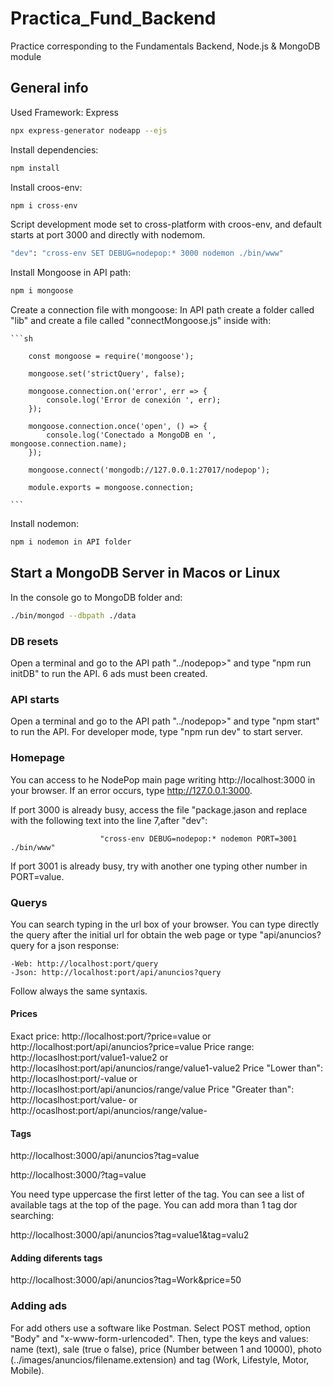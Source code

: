 # Practica_Fund_Backend
Practice corresponding to the Fundamentals Backend, Node.js &amp; MongoDB module

## General info

Used Framework: Express

```sh
npx express-generator nodeapp --ejs
```

Install dependencies:

```sh
npm install 
```
Install croos-env:

```sh
npm i cross-env
```

Script development mode set to cross-platform with croos-env, and default starts at port 3000 and directly with nodemom.

```sh
"dev": "cross-env SET DEBUG=nodepop:* 3000 nodemon ./bin/www"
```

Install Mongoose in API path:
```sh
npm i mongoose
```

Create a connection file with mongoose:
    In API path create a folder called "lib" and create a file called "connectMongoose.js" inside with:
    
    ```sh

        const mongoose = require('mongoose');

        mongoose.set('strictQuery', false);

        mongoose.connection.on('error', err => {
            console.log('Error de conexión ', err);
        });

        mongoose.connection.once('open', () => {
            console.log('Conectado a MongoDB en ', mongoose.connection.name);
        });

        mongoose.connect('mongodb://127.0.0.1:27017/nodepop');

        module.exports = mongoose.connection;

    ```
Install nodemon:

```sh
npm i nodemon in API folder
```


## Start a MongoDB Server in Macos or Linux

In the console go to MongoDB folder and:

```sh
./bin/mongod --dbpath ./data
```


### DB resets

Open a terminal and go to the API path "../nodepop>" and type "npm run initDB" to run the API.
6 ads must been created.

### API starts

Open a terminal and go to the API path "../nodepop>" and type "npm start" to run the API.
For developer mode, type "npm run dev" to start server.

### Homepage

You can access to he NodePop main page writing http://localhost:3000 in your browser. If an error occurs, type http://127.0.0.1:3000.


If port 3000 is already busy, access the file "package.jason and replace with the following text into the line 7,after "dev":

                        "cross-env DEBUG=nodepop:* nodemon PORT=3001 ./bin/www"

If port 3001 is already busy, try with another one typing other number in PORT=value.

### Querys

You can search typing in the url box of your browser.
You can type directly the query after the initial url for obtain the web page or type "api/anuncios?query for a json response:

    -Web: http://localhost:port/query
    -Json: http://localhost:port/api/anuncios?query

Follow always the same syntaxis.

#### Prices

Exact price: http://localhost:port/?price=value or http://localhost:port/api/anuncios?price=value
Price range: http://locaslhost:port/value1-value2 or http://locaslhost:port/api/anuncios/range/value1-value2
Price "Lower than": http://locaslhost:port/-value or http://locaslhost:port/api/anuncios/range/value
Price "Greater than": http://locaslhost:port/value- or http://ocaslhost:port/api/anuncios/range/value-

#### Tags

http://localhost:3000/api/anuncios?tag=value

http://localhost:3000/?tag=value

You need type uppercase the first letter of the tag. You can see a list of available tags at the top of the page.
You can add mora than 1 tag dor searching:

http://localhost:3000/api/anuncios?tag=value1&tag=valu2

#### Adding diferents tags
http://localhost:3000/api/anuncios?tag=Work&price=50

### Adding ads

For add others use a software like Postman. Select POST method, option "Body" and "x-www-form-urlencoded".
Then, type the keys and values:
name (text), sale (true o false), price (Number between 1 and 10000), photo (../images/anuncios/filename.extension) and tag (Work, Lifestyle, Motor, Mobile).








